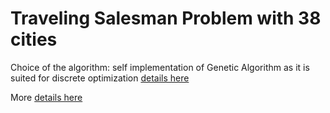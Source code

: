 # Traveling Salesman Problem with 38 cities

Choice of the algorithm: self implementation of Genetic Algorithm as it is suited for discrete optimization [details here](GA/README.md)

More [details here](TSP38WithGA.ipynb)
 
